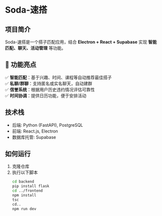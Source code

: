 # Soda-速搭

## 项目简介
Soda-速搭是一个搭子匹配应用，结合 **Electron + React + Supabase** 实现 **智能匹配、聊天、活动管理** 等功能。

## 🌟 功能亮点
✅ **智能匹配**：基于兴趣、时间、课程等自动推荐最佳搭子  
✅ **私聊/群聊**：支持匿名或实名聊天，自动建群  
✅ **信誉系统**：根据用户历史违约情况评估可靠性  
✅ **时间协调**：提供日历功能，便于安排活动  

## 技术栈
- 后端: Python (FastAPI), PostgreSQL
- 前端: React.js, Electron
- 数据库托管: Supabase

## 如何运行
1. 克隆仓库
2. 执行以下脚本
   ```bash
   cd backend
   pip install flask
   cd ../frontend
   npm install
   tsc
   cd..
   npm run dev
